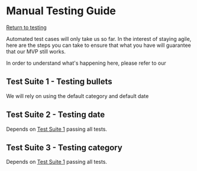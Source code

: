 # Manual Testing Guide
[Return to testing](testing.md)

Automated test cases will only take us so far. In the interest of staying agile,
here are the steps you can take to ensure that what you have will guarantee that our MVP still works.

In order to understand what's happening here, please refer to our 

## Test Suite 1 - Testing bullets
We will rely on using the default category and default date

## Test Suite 2 - Testing date
Depends on [Test Suite 1]() passing all tests.

## Test Suite 3 - Testing category
Depends on [Test Suite 1]() passing all tests.
